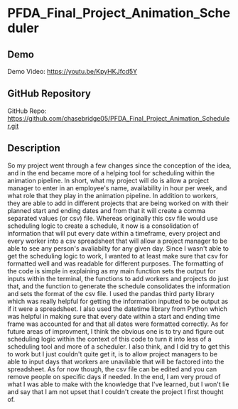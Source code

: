 # PFDA_Final_Project_Animation_Scheduler

## Demo
Demo Video: https://youtu.be/KpyHKJfcd5Y

## GitHub Repository
GitHub Repo: https://github.com/chasebridge05/PFDA_Final_Project_Animation_Scheduler.git

## Description
So my project went through a few changes since the conception of the idea, and in the end became more of a helping tool for scheduling within the animation pipeline. In short, what my project will do is allow a project manager to enter in an employee's name, availability in hour per week, and what role that they play in the animation pipeline. In addition to workers, they are able to add in different projects that are being worked on with their planned start and ending dates and from that it will create a comma separated values (or csv) file.
Whereas originally this csv file would use scheduling logic to create a schedule, it now is a consolidation of information that will put every date within a timeframe, every project and every worker into a csv spreadsheet that will allow a project manager to be able to see any person's avaliabilty for any given day. Since I wasn't able to get the scheduling logic to work, I wanted to at least make sure that csv for formatted well and was readable for different purposes.
The formatting of the code is simple in explaining as my main function sets the output for inputs within the terminal, the functions to add workers and projects do just that, and the function to generate the schedule consolidates the information and sets the format of the csv file.
I used the pandas third party library which was really helpful for getting the information inputted to be output as if it were a spreadsheet. I also used the datetime library from Python which was helpful in making sure that every date within a start and ending time frame was accounted for and that all dates were formatted correctly.
As for future areas of improvment, I think the obvious one is to try and figure out scheduling logic within the context of this code to turn it into less of a scheduling tool and more of a scheduler. I also think, and I did try to get this to work but I just couldn't quite get it, is to allow project managers to be able to input days that workers are unavilable that will be factored into the spreadsheet. As for now though, the csv file can be edited and you can remove people on specific days if needed.
In the end, I am very proud of what I was able to make with the knowledge that I've learned, but I won't lie and say that I am not upset that I couldn't create the project I first thought of.